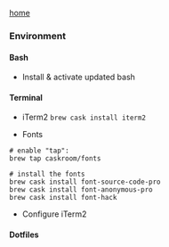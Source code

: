 [home](index.md)

### Environment

#### Bash
- Install & activate updated bash

#### Terminal
 - iTerm2
  `brew cask install iterm2`

 - Fonts 
 
  ```
  # enable "tap":
  brew tap caskroom/fonts
  
  # install the fonts
  brew cask install font-source-code-pro
  brew cask install font-anonymous-pro
  brew cask install font-hack
  ```

- Configure iTerm2

#### Dotfiles
